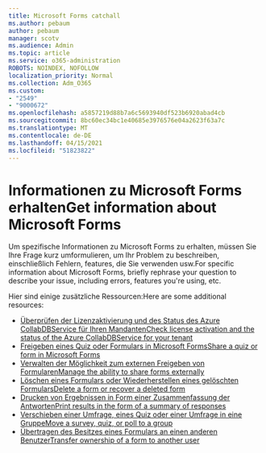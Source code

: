 ```yaml
---
title: Microsoft Forms catchall
ms.author: pebaum
author: pebaum
manager: scotv
ms.audience: Admin
ms.topic: article
ms.service: o365-administration
ROBOTS: NOINDEX, NOFOLLOW
localization_priority: Normal
ms.collection: Adm_O365
ms.custom:
- "2549"
- "9000672"
ms.openlocfilehash: a5857219d88b7a6c5693940df523b6920abad4cb
ms.sourcegitcommit: 8bc60ec34bc1e40685e3976576e04a2623f63a7c
ms.translationtype: MT
ms.contentlocale: de-DE
ms.lasthandoff: 04/15/2021
ms.locfileid: "51823822"
---
```

# <a name="get-information-about-microsoft-forms"></a><span data-ttu-id="d11df-102">Informationen zu Microsoft Forms erhalten</span><span class="sxs-lookup"><span data-stu-id="d11df-102">Get information about Microsoft Forms</span></span>

<span data-ttu-id="d11df-103">Um spezifische Informationen zu Microsoft Forms zu erhalten, müssen Sie Ihre Frage kurz umformulieren, um Ihr Problem zu beschreiben, einschließlich Fehlern, features, die Sie verwenden usw.</span><span class="sxs-lookup"><span data-stu-id="d11df-103">For specific information about Microsoft Forms, briefly rephrase your question to describe your issue, including errors, features you're using, etc.</span></span> 

<span data-ttu-id="d11df-104">Hier sind einige zusätzliche Ressourcen:</span><span class="sxs-lookup"><span data-stu-id="d11df-104">Here are some additional resources:</span></span>

- [<span data-ttu-id="d11df-105">Überprüfen der Lizenzaktivierung und des Status des Azure CollabDBService für Ihren Mandanten</span><span class="sxs-lookup"><span data-stu-id="d11df-105">Check license activation and the status of the Azure CollabDBService for your tenant</span></span>](https://support.office.com/article/Turn-off-or-turn-on-Microsoft-Forms-8dcbf3ab-f2d6-459a-b8be-8d9892132a43)
- [<span data-ttu-id="d11df-106">Freigeben eines Quiz oder Formulars in Microsoft Forms</span><span class="sxs-lookup"><span data-stu-id="d11df-106">Share a quiz or form in Microsoft Forms</span></span>](https://support.office.com/article/Share-a-form-to-collaborate-d5bb5cf0-8401-4c15-bb8c-8e108cd7e69b)
- [<span data-ttu-id="d11df-107">Verwalten der Möglichkeit zum externen Freigeben von Formularen</span><span class="sxs-lookup"><span data-stu-id="d11df-107">Manage the ability to share forms externally</span></span>](https://support.office.com/article/set-up-microsoft-forms-cc52287a-4550-464d-9a1b-457bf9df2240?#PickTab=Configure)
- [<span data-ttu-id="d11df-108">Löschen eines Formulars oder Wiederherstellen eines gelöschten Formulars</span><span class="sxs-lookup"><span data-stu-id="d11df-108">Delete a form or recover a deleted form</span></span>](https://support.office.com/article/Delete-a-form-2207e468-ce1b-4c4a-a256-caf631d87af0)
- [<span data-ttu-id="d11df-109">Drucken von Ergebnissen in Form einer Zusammenfassung der Antworten</span><span class="sxs-lookup"><span data-stu-id="d11df-109">Print results in the form of a summary of responses</span></span>](https://support.office.com/article/Print-a-form-22100b98-ba3c-41c1-9513-f76caca664fc)
- [<span data-ttu-id="d11df-110">Verschieben einer Umfrage, eines Quiz oder einer Umfrage in eine Gruppe</span><span class="sxs-lookup"><span data-stu-id="d11df-110">Move a survey, quiz, or poll to a group</span></span>](https://support.office.com/article/Transfer-ownership-of-a-form-921a6361-a4e5-44ea-bce9-c4ed63aa54b4)
- [<span data-ttu-id="d11df-111">Übertragen des Besitzes eines Formulars an einen anderen Benutzer</span><span class="sxs-lookup"><span data-stu-id="d11df-111">Transfer ownership of a form to another user</span></span>](https://support.office.com/article/Transfer-ownership-of-a-form-921a6361-a4e5-44ea-bce9-c4ed63aa54b4)